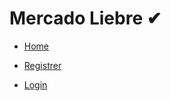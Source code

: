 # Mercado Liebre ✔


 

 - [Home]

 - [Registrer]

 - [Login]



 [Home]:https://facundoaquino.github.io/DH-mercadoLiebre/

 [Registrer]:https://facundoaquino.github.io/DH-mercadoLiebre/registrer.html
 [Login]:https://facundoaquino.github.io/DH-mercadoLiebre/login.html
